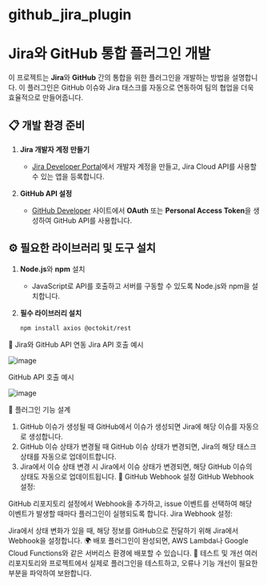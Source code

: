 # github_jira_plugin

# Jira와 GitHub 통합 플러그인 개발

이 프로젝트는 **Jira**와 **GitHub** 간의 통합을 위한 플러그인을 개발하는 방법을 설명합니다. 이 플러그인은 GitHub 이슈와 Jira 태스크를 자동으로 연동하여 팀의 협업을 더욱 효율적으로 만들어줍니다.

## 📋 개발 환경 준비

1. **Jira 개발자 계정 만들기**
   - [Jira Developer Portal](https://developer.atlassian.com/cloud/jira/platform/)에서 개발자 계정을 만들고, Jira Cloud API를 사용할 수 있는 앱을 등록합니다.
   
2. **GitHub API 설정**
   - [GitHub Developer](https://developer.github.com/) 사이트에서 **OAuth** 또는 **Personal Access Token**을 생성하여 GitHub API를 사용합니다.

## ⚙️ 필요한 라이브러리 및 도구 설치

1. **Node.js**와 **npm** 설치
   - JavaScript로 API를 호출하고 서버를 구동할 수 있도록 Node.js와 npm을 설치합니다.

2. **필수 라이브러리 설치**
   ```bash
   npm install axios @octokit/rest
🔧 Jira와 GitHub API 연동
Jira API 호출 예시

![image](https://github.com/user-attachments/assets/68126552-cfb6-4a7a-adf0-34ced3759a5b)


GitHub API 호출 예시

![image](https://github.com/user-attachments/assets/45e32629-a60d-41a3-a300-26b029da2fe6)

🚀 플러그인 기능 설계
1. GitHub 이슈가 생성될 때
GitHub에서 이슈가 생성되면 Jira에 해당 이슈를 자동으로 생성합니다.
2. GitHub 이슈 상태가 변경될 때
GitHub 이슈 상태가 변경되면, Jira의 해당 태스크 상태를 자동으로 업데이트합니다.
3. Jira에서 이슈 상태 변경 시
Jira에서 이슈 상태가 변경되면, 해당 GitHub 이슈의 상태도 자동으로 업데이트됩니다.
🔗 GitHub Webhook 설정
GitHub Webhook 설정:

GitHub 리포지토리 설정에서 Webhook을 추가하고, issue 이벤트를 선택하여 해당 이벤트가 발생할 때마다 플러그인이 실행되도록 합니다.
Jira Webhook 설정:

Jira에서 상태 변화가 있을 때, 해당 정보를 GitHub으로 전달하기 위해 Jira에서 Webhook을 설정합니다.
🌍 배포
플러그인이 완성되면, AWS Lambda나 Google Cloud Functions와 같은 서버리스 환경에 배포할 수 있습니다.
🧪 테스트 및 개선
여러 리포지토리와 프로젝트에서 실제로 플러그인을 테스트하고, 오류나 기능 개선이 필요한 부분을 파악하여 보완합니다.
